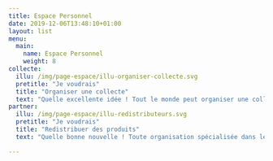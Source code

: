 ```yaml
---
title: Espace Personnel
date: 2019-12-06T13:48:10+01:00
layout: list
menu:
  main:
    name: Espace Personnel
    weight: 8
collecte:
  illu: /img/page-espace/illu-organiser-collecte.svg
  pretitle: "Je voudrais"
  title: "Organiser une collecte"
  text: "Quelle excellente idée ! Tout le monde peut organiser une collecte avec Règles Élémentaires. Il vous suffit de vous inscrire ici-même, en moins de 5 minutes top chrono."
partner:
  illu: /img/page-espace/illu-redistributeurs.svg
  pretitle: "Je voudrais"
  title: "Redistribuer des produits"
  text: "Quelle bonne nouvelle ! Toute organisation spécialisée dans le sans-abrisme, la réinsertion et la lutte contre l’exclusion peut nous faire part de ses besoins et soumettre une demande de partenariat juste ici afin de bénéficier de nos produits."

---
```

